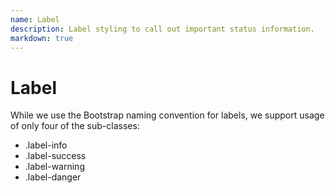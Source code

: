 ```yaml
---
name: Label
description: Label styling to call out important status information.
markdown: true
---
```


# Label

While we use the Bootstrap naming convention for labels, we support usage of only four of the sub-classes:

* .label-info
* .label-success
* .label-warning
* .label-danger